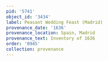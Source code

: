 ```yaml
---
pid: '5741'
object_id: '3434'
label: Peasant Wedding Feast (Madrid)
provenance_date: '1636'
provenance_location: Spain, Madrid
provenance_text: Inventory of 1636
order: '0945'
collection: provenance
---
```

